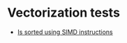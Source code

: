 # Vectorization tests

- [Is sorted using SIMD instructions](http://0x80.pl/notesen/2018-04-11-simd-is-sorted.html)